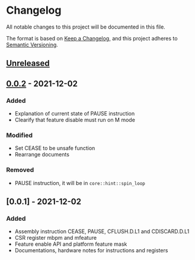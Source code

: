 # Changelog
All notable changes to this project will be documented in this file.

The format is based on [Keep a Changelog](https://keepachangelog.com/en/1.0.0/),
and this project adheres to [Semantic Versioning](https://semver.org/spec/v2.0.0.html).

## [Unreleased]

## [0.0.2] - 2021-12-02
### Added
- Explanation of current state of PAUSE instruction
- Clearify that feature disable must run on M mode 

### Modified
- Set CEASE to be unsafe function
- Rearrange documents

### Removed
- PAUSE instruction, it will be in `core::hint::spin_loop`

## [0.0.1] - 2021-12-02
### Added
- Assembly instruction CEASE, PAUSE, CFLUSH.D.L1 and CDISCARD.D.L1
- CSR register mbpm and mfeature
- Feature enable API and platform feature mask
- Documentations, hardware notes for instructions and registers

[Unreleased]: https://github.com/olivierlacan/keep-a-changelog/compare/v0.0.2...HEAD
[0.0.2]: https://github.com/luojia65/sifive-core/releases/tag/v0.0.2
